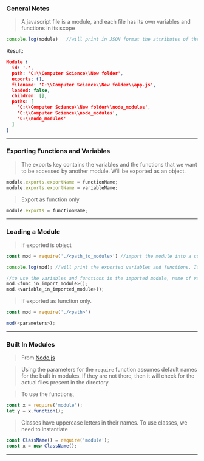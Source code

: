 
### General Notes

>A javascript file is a module, and each file has its own variables and functions in its scope

```javascript
console.log(module)   //will print in JSON format the attributes of the file (module)
```

Result: 

```JSON
Module {
  id: '.',
  path: 'C:\\Computer Science\\New folder',
  exports: {},
  filename: 'C:\\Computer Science\\New folder\\app.js',
  loaded: false,
  children: [],
  paths: [
    'C:\\Computer Science\\New folder\\node_modules',
    'C:\\Computer Science\\node_modules',
    'C:\\node_modules'
  ]
}
```

---

### Exporting Functions and Variables

> The exports key contains the variables and the functions that we want to be accessed by another module. Will be exported as an object.
```JavaScript
module.exports.exportName = functionName;
module.exports.exportName = variableName;
```

>Export as function only
```JavaScript
module.exports = functionName;
```
---

### Loading  a Module

>If exported is object
```JavaScript
const mod = require('./<path_to_module>') //import the module into a const to avoid errors. 

console.log(mod); //will print the exported variables and functions. It is an object.

//to use the variables and functions in the imported module, name of variable holding the import and dot operator.
mod.<func_in_import_module>();
mod.<variable_in_imported_module>();
```

>If exported as function only.
```JavaScript
const mod = require('./<path>')

mod(<parameters>);
```

---

### Built In Modules

> From [Node.js](https://nodejs.org/dist/latest-v18.x/docs/api/)

>Using the parameters for the `require` function assumes default names for the built in modules. If they are not there, then it will check for the actual files present in the directory.

>To use the functions, 
```JavaScript
const x = require('module');
let y = x.function();
```

>Classes have uppercase letters in their names. To use classes, we need to instantiate
```JavaScript
const ClassName() = require('module');
const x = new ClassName();
```

___
